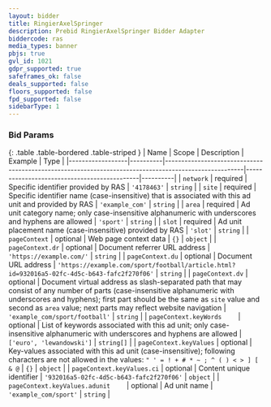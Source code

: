 ```yaml
---
layout: bidder
title: RingierAxelSpringer
description: Prebid RingierAxelSpringer Bidder Adapter
biddercode: ras
media_types: banner
pbjs: true
gvl_id: 1021
gdpr_supported: true
safeframes_ok: false
deals_supported: false
floors_supported: false
fpd_supported: false
sidebarType: 1
---
```




### Bid Params

{: .table .table-bordered .table-striped }
| Name             | Scope    | Description                                                                                          | Example                                     | Type     |
|------------------|----------|------------------------------------------------------------------------------------------------------|---------------------------------------------|----------|
| `network`        | required | Specific identifier provided by RAS                                                                  | `'4178463'`                                   | `string` |
| `site`           | required | Specific identifier name (case-insensitive) that is associated with this ad unit and provided by RAS | `'example_com'`                             | `string` |
| `area`           | required | Ad unit category name; only case-insensitive alphanumeric with underscores and hyphens are allowed   | `'sport'`                                   | `string` |
| `slot`           | required | Ad unit placement name (case-insensitive) provided by RAS                                            | `'slot'`                                    | `string` |
| `pageContext`    | optional | Web page context data                                                                                | `{}`                                        | `object` |
| `pageContext.dr` | optional | Document referrer URL address                                                                        | `'https://example.com/'`                    | `string` |
| `pageContext.du` | optional | Document URL address                                                                                 | `'https://example.com/sport/football/article.html?id=932016a5-02fc-4d5c-b643-fafc2f270f06'` | `string` |
| `pageContext.dv` | optional | Document virtual address as slash-separated path that may consist of any number of parts (case-insensitive alphanumeric with underscores and hyphens); first part should be the same as `site` value and second as `area` value; next parts may reflect website navigation | `'example_com/sport/football'`              | `string` |
| `pageContext.keyWords    ` | optional | List of keywords associated with this ad unit; only case-insensitive alphanumeric with underscores and hyphens are allowed | `['euro', 'lewandowski']` | `string[]` |
| `pageContext.keyValues` | optional | Key-values associated with this ad unit (case-insensitive); following characters are not allowed in the values: `" ' = ! + # * ~ ; ^ ( ) < > ] [ & @` | `{}`                    | `object` |
| `pageContext.keyValues.ci`    | optional | Content unique identifier                                                                | `'932016a5-02fc-4d5c-b643-fafc2f270f06'`                                        | `object` |
| `pageContext.keyValues.adunit    ` | optional | Ad unit name                                                                           | `'example_com/sport'`                    | `string` |
